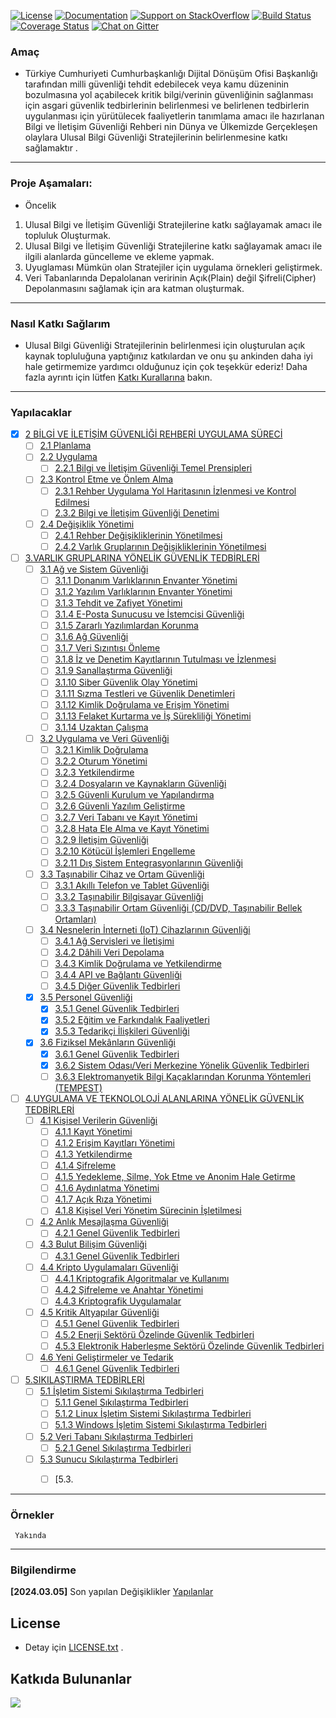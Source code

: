 [![License](https://img.shields.io/badge/license-AGPL-blue.svg?style=flat)](https://opensource.org/licenses/AGPL-3.0)
[![Documentation](https://img.shields.io/badge/docs-latest-brightgreen.svg?style=flat)](http://docs.ckan.org)
[![Support on StackOverflow](https://img.shields.io/badge/support-StackOverflow-yellowgreen.svg?style=flat)](https://stackoverflow.com/questions/tagged/ckan)
[![Build Status](https://circleci.com/gh/ckan/ckan.svg?style=shield)](https://circleci.com/gh/ckan/ckan)
[![Coverage Status](https://coveralls.io/repos/github/ckan/ckan/badge.svg?branch=master)](https://coveralls.io/github/ckan/ckan?branch=master)
[![Chat on Gitter](https://badges.gitter.im/gitterHQ/gitter.svg)](https://app.gitter.im/#/room/#Bg_Rehberi:gitter.im)




### Amaç
* Türkiye Cumhuriyeti Cumhurbaşkanlığı  Dijital Dönüşüm Ofisi Başkanlığı tarafından  milli güvenliği tehdit edebilecek veya kamu düzeninin
bozulmasına yol açabilecek kritik bilgi/verinin güvenliğinin sağlanması için asgari güvenlik tedbirlerinin
belirlenmesi ve belirlenen tedbirlerin uygulanması için yürütülecek faaliyetlerin tanımlama amacı ile hazırlanan Bilgi ve İletişim Güvenliği Rehberi nin
Dünya ve Ülkemizde Gerçekleşen olaylara  Ulusal Bilgi Güvenliği Stratejilerinin belirlenmesine katkı sağlamaktır .
---
### Proje  Aşamaları:
- Öncelik
1. Ulusal Bilgi ve İletişim Güvenliği Stratejilerine katkı sağlayamak amacı ile topluluk Oluşturmak.
2. Ulusal Bilgi ve İletişim Güvenliği Stratejilerine katkı sağlayamak amacı ile ilgili alanlarda güncelleme ve ekleme yapmak.
3. Uyuglaması Mümkün olan Stratejiler için  uygulama örnekleri geliştirmek.
4. Veri Tabanlarında Depalolanan veririnin Açık(Plain) değil Şifreli(Cipher) Depolanmasını sağlamak için ara katman oluşturmak.
---
### Nasıl Katkı Sağlarım
* Ulusal Bilgi Güvenliği Stratejilerinin belirlenmesi için oluşturulan  açık kaynak topluluğuna yaptığınız katkılardan ve onu şu ankinden daha iyi hale getirmemize yardımcı olduğunuz için çok teşekkür ederiz!
Daha fazla ayrıntı için lütfen [Katkı Kurallarına](docs/Contribution_Guidelines.md) bakın.
---
### Yapılacaklar

- [X] [2 BİLGİ VE İLETİŞİM GÜVENLİĞİ REHBERİ UYGULAMA SÜRECİ](bb1.markdown)
    - [ ] [2.1 Planlama](bb1.markdown)
    - [ ] [2.2 Uygulama](bb1.markdown)
        - [ ] [2.2.1 Bilgi ve İletişim Güvenliği Temel Prensipleri](bb1.markdown)
    - [ ] [2.3 Kontrol Etme ve Önlem Alma](bb1.markdown)
        - [ ] [2.3.1 Rehber Uygulama Yol Haritasının İzlenmesi ve Kontrol Edilmesi](bb1.markdown)
        - [ ] [2.3.2 Bilgi ve İletişim Güvenliği Denetimi](bb1.markdown)
    - [ ] [2.4 Değişiklik Yönetimi](bb1.markdown)
        - [ ] [2.4.1 Rehber Değişikliklerinin Yönetilmesi](bb1.markdown)
        - [ ] [2.4.2 Varlık Gruplarının Değişikliklerinin Yönetilmesi](bb1.markdown)
- [ ] [3.VARLIK GRUPLARINA YÖNELİK GÜVENLİK TEDBİRLERİ](bb2.markdown)
    - [ ] [3.1 Ağ ve Sistem Güvenliği](bb2.markdown)
        - [ ] [3.1.1 Donanım Varlıklarının Envanter Yönetimi](bb2.markdown)
        - [ ] [3.1.2 Yazılım Varlıklarının Envanter Yönetimi](bb2.markdown)
        - [ ] [3.1.3 Tehdit ve Zafiyet Yönetimi](bb2.markdown)
        - [ ] [3.1.4 E-Posta Sunucusu ve İstemcisi Güvenliği](bb2.markdown)
        - [ ] [3.1.5 Zararlı Yazılımlardan Korunma](bb2.markdown)
        - [ ] [3.1.6 Ağ Güvenliği](bb2.markdown)
        - [ ] [3.1.7 Veri Sızıntısı Önleme](bb2.markdown)
        - [ ] [3.1.8 İz ve Denetim Kayıtlarının Tutulması ve İzlenmesi](bb2.markdown)
        - [ ] [3.1.9 Sanallaştırma Güvenliği](bb2.markdown)
        - [ ] [3.1.10 Siber Güvenlik Olay Yönetimi](bb2.markdown)
        - [ ] [3.1.11 Sızma Testleri ve Güvenlik Denetimleri](bb2.markdown)
        - [ ] [3.1.12 Kimlik Doğrulama ve Erişim Yönetimi](bb2.markdown)
        - [ ] [3.1.13 Felaket Kurtarma ve İş Sürekliliği Yönetimi](bb2.markdown)
        - [ ] [3.1.14 Uzaktan Çalışma](bb2.markdown)
    - [ ] [3.2 Uygulama ve Veri Güvenliği](bb2.markdown)
        - [ ] [3.2.1 Kimlik Doğrulama](bb2.markdown)
        - [ ] [3.2.2 Oturum Yönetimi](bb2.markdown)
        - [ ] [3.2.3 Yetkilendirme](bb2.markdown)
        - [ ] [3.2.4 Dosyaların ve Kaynakların Güvenliği](bb2.markdown)
        - [ ] [3.2.5 Güvenli Kurulum ve Yapılandırma](bb2.markdown)
        - [ ] [3.2.6 Güvenli Yazılım Geliştirme](bb2.markdown)
        - [ ] [3.2.7 Veri Tabanı ve Kayıt Yönetimi](bb2.markdown)
        - [ ] [3.2.8 Hata Ele Alma ve Kayıt Yönetimi](bb2.markdown)
        - [ ] [3.2.9 İletişim Güvenliği](bb2.markdown)
        - [ ] [3.2.10 Kötücül İşlemleri Engelleme](bb2.markdown)
        - [ ] [3.2.11 Dış Sistem Entegrasyonlarının Güvenliği](bb2.markdown)
    - [ ] [3.3 Taşınabilir Cihaz ve Ortam Güvenliği](bb2.markdown)
        - [ ] [3.3.1 Akıllı Telefon ve Tablet Güvenliği](bb2.markdown)
        - [ ] [3.3.2 Taşınabilir Bilgisayar Güvenliği](bb2.markdown)
        - [ ] [3.3.3 Taşınabilir Ortam Güvenliği (CD/DVD, Taşınabilir Bellek Ortamları)](bb2.markdown)
    - [ ] [3.4 Nesnelerin İnterneti (IoT) Cihazlarının Güvenliği](bb2.markdown)
        - [ ] [3.4.1 Ağ Servisleri ve İletişimi](bb2.markdown)
        - [ ] [3.4.2 Dâhili Veri Depolama](bb2.markdown)
        - [ ] [3.4.3 Kimlik Doğrulama ve Yetkilendirme](bb2.markdown)
        - [ ] [3.4.4 API ve Bağlantı Güvenliği](bb2.markdown)
        - [ ] [3.4.5 Diğer Güvenlik Tedbirleri](bb2.markdown)
    - [X] [3.5 Personel Güvenliği](bb2.markdown)
        - [X] [3.5.1 Genel Güvenlik Tedbirleri](bb2.markdown)
        - [X] [3.5.2 Eğitim ve Farkındalık Faaliyetleri](bb2.markdown)
        - [X] [3.5.3 Tedarikçi İlişkileri Güvenliği](bb2.markdown)
    - [X] [3.6 Fiziksel Mekânların Güvenliği](bb2.markdown)
        - [X] [3.6.1 Genel Güvenlik Tedbirleri](bb2.markdown)
        - [X] [3.6.2 Sistem Odası/Veri Merkezine Yönelik Güvenlik Tedbirleri](bb2.markdown)
        - [ ] [3.6.3 Elektromanyetik Bilgi Kaçaklarından Korunma Yöntemleri (TEMPEST)](bb2.markdown)
- [ ] [4.UYGULAMA VE TEKNOLOLOJİ ALANLARINA YÖNELİK GÜVENLİK TEDBİRLERİ](#)
    - [ ] [4.1 Kişisel Verilerin Güvenliği](#)
        - [ ] [4.1.1 Kayıt Yönetimi](#)
        - [ ] [4.1.2 Erişim Kayıtları Yönetimi](#)
        - [ ] [4.1.3 Yetkilendirme](#)
        - [ ] [4.1.4 Şifreleme](#)
        - [ ] [4.1.5 Yedekleme, Silme, Yok Etme ve Anonim Hale Getirme](#)
        - [ ] [4.1.6 Aydınlatma Yönetimi](#)
        - [ ] [4.1.7 Açık Rıza Yönetimi](#)
        - [ ] [4.1.8 Kişisel Veri Yönetim Sürecinin İşletilmesi](#)
    - [ ] [4.2 Anlık Mesajlaşma Güvenliği](#)
        - [ ] [4.2.1 Genel Güvenlik Tedbirleri](#)
    - [ ] [4.3 Bulut Bilişim Güvenliği](#)
        - [ ] [4.3.1 Genel Güvenlik Tedbirleri](#)
    - [ ] [4.4 Kripto Uygulamaları Güvenliği](#)
        - [ ] [4.4.1 Kriptografik Algoritmalar ve Kullanımı](#)
        - [ ] [4.4.2 Şifreleme ve Anahtar Yönetimi](#)
        - [ ] [4.4.3 Kriptografik Uygulamalar](#)
    - [ ] [4.5 Kritik Altyapılar Güvenliği](#)
        - [ ] [4.5.1 Genel Güvenlik Tedbirleri](#)
        - [ ] [4.5.2 Enerji Sektörü Özelinde Güvenlik Tedbirleri](#)
        - [ ] [4.5.3 Elektronik Haberleşme Sektörü Özelinde Güvenlik Tedbirleri](#)
    - [ ] [4.6 Yeni Geliştirmeler ve Tedarik](#)
        - [ ] [4.6.1 Genel Güvenlik Tedbirleri](#)
- [ ] [5.SIKILAŞTIRMA TEDBİRLERİ](#)
    - [ ] [5.1 İşletim Sistemi Sıkılaştırma Tedbirleri](#)
        - [ ] [5.1.1 Genel Sıkılaştırma Tedbirleri](#)
        - [ ] [5.1.2 Linux İşletim Sistemi Sıkılaştırma Tedbirleri](#)
        - [ ] [5.1.3 Windows İşletim Sistemi Sıkılaştırma Tedbirleri](#)
    - [ ] [5.2 Veri Tabanı Sıkılaştırma Tedbirleri](#)
        - [ ] [5.2.1 Genel Sıkılaştırma Tedbirleri](#)
    - [ ] [5.3 Sunucu Sıkılaştırma Tedbirleri](#)
        - [ ] [5.3.


----
### Örnekler

     Yakında
---------------

### Bilgilendirme

**[2024.03.05]**  Son yapılan Değişiklikler [Yapılanlar](https://github.com/PKU-YuanGroup/Open-Sora-Plan?tab=readme-ov-file#todo)

## License
* Detay için [LICENSE.txt](LICENSE.txt) .

## Katkıda Bulunanlar

<a href="https://github.com/PKU-YuanGroup/Open-Sora-Plan/graphs/contributors">
  <img src="https://contrib.rocks/image?repo=PKU-YuanGroup/Open-Sora-Plan" />
</a>









